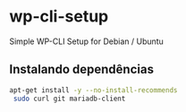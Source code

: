 # wp-cli-setup
Simple WP-CLI Setup for Debian / Ubuntu

## Instalando dependências

```bash
apt-get install -y --no-install-recommends
 sudo curl git mariadb-client
```
